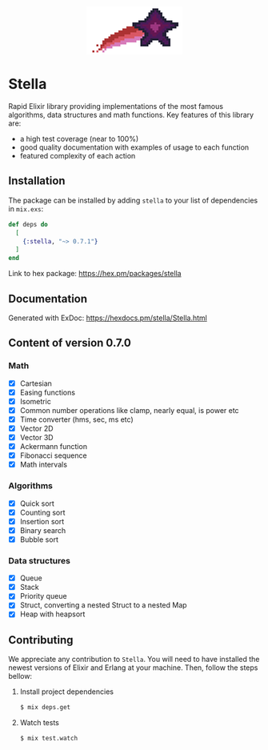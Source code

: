 <p align="center">
    <img src="assets/images/stella.png" />
<p>

# Stella

Rapid Elixir library providing implementations of the most famous algorithms, data structures and math functions. Key features of this library are:

- a high test coverage (near to 100%)
- good quality documentation with examples of usage to each function
- featured complexity of each action

## Installation

The package can be installed by adding `stella` to your list of dependencies in `mix.exs`:

```elixir
def deps do
  [
    {:stella, "~> 0.7.1"}
  ]
end
```

Link to hex package: https://hex.pm/packages/stella

## Documentation

Generated with ExDoc: https://hexdocs.pm/stella/Stella.html

## Content of version 0.7.0

### Math

- [x] Cartesian
- [x] Easing functions
- [x] Isometric
- [x] Common number operations like clamp, nearly equal, is power etc
- [x] Time converter (hms, sec, ms etc)
- [x] Vector 2D
- [x] Vector 3D
- [x] Ackermann function
- [x] Fibonacci sequence
- [x] Math intervals

### Algorithms

- [x] Quick sort
- [x] Counting sort
- [x] Insertion sort
- [x] Binary search
- [x] Bubble sort

### Data structures

- [x] Queue
- [x] Stack
- [x] Priority queue
- [x] Struct, converting a nested Struct to a nested Map
- [x] Heap with heapsort

## Contributing

We appreciate any contribution to `Stella`. You will need to have installed the newest versions of Elixir and Erlang at your machine. Then, follow the steps bellow:

1.  Install project dependencies

    ```bash
    $ mix deps.get
    ```

2.  Watch tests

    ```bash
    $ mix test.watch
    ```
